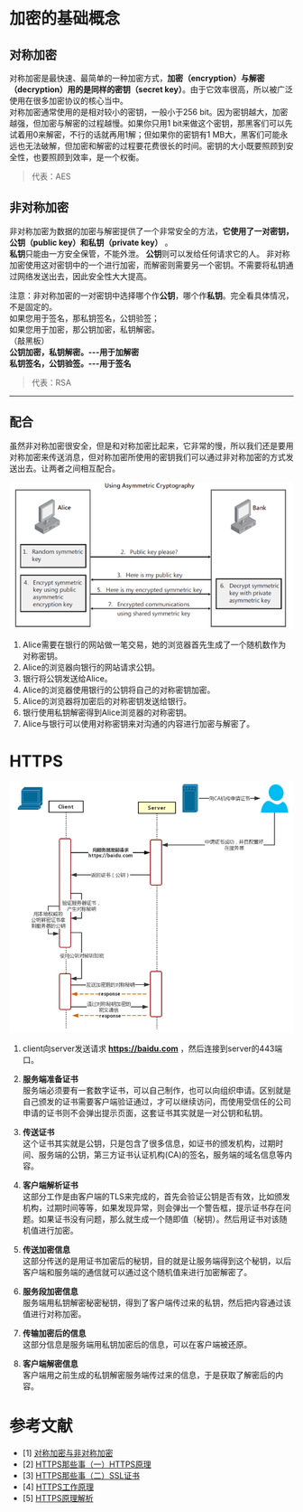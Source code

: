 # 加密的基础概念

## 对称加密
对称加密是最快速、最简单的一种加密方式，**加密（encryption）与解密（decryption）用的是同样的密钥（secret key）**。由于它效率很高，所以被广泛使用在很多加密协议的核心当中。         
对称加密通常使用的是相对较小的密钥，一般小于256 bit。因为密钥越大，加密越强，但加密与解密的过程越慢。如果你只用1 bit来做这个密钥，那黑客们可以先试着用0来解密，不行的话就再用1解；但如果你的密钥有1 MB大，黑客们可能永远也无法破解，但加密和解密的过程要花费很长的时间。密钥的大小既要照顾到安全性，也要照顾到效率，是一个权衡。      
> 代表：AES

## 非对称加密   
非对称加密为数据的加密与解密提供了一个非常安全的方法，**它使用了一对密钥，公钥（public key）和私钥（private key）** 。      
**私钥**只能由一方安全保管，不能外泄。
**公钥**则可以发给任何请求它的人。
非对称加密使用这对密钥中的一个进行加密，而解密则需要另一个密钥。不需要将私钥通过网络发送出去，因此安全性大大提高。  

注意：非对称加密的一对密钥中选择哪个作**公钥**，哪个作**私钥**。完全看具体情况，不是固定的。      
如果您用于签名，那私钥签名，公钥验签；      
如果您用于加密，那公钥加密，私钥解密。    
（敲黑板）      
**公钥加密，私钥解密。---用于加解密**         
**私钥签名，公钥验签。---用于签名**  

> 代表：RSA
---     

## 配合     
虽然非对称加密很安全，但是和对称加密比起来，它非常的慢，所以我们还是要用对称加密来传送消息，但对称加密所使用的密钥我们可以通过非对称加密的方式发送出去。让两者之间相互配合。    

![](../images/2019-05-03-20-06-26.png)
1. Alice需要在银行的网站做一笔交易，她的浏览器首先生成了一个随机数作为对称密钥。
2. Alice的浏览器向银行的网站请求公钥。
3. 银行将公钥发送给Alice。
4. Alice的浏览器使用银行的公钥将自己的对称密钥加密。
5. Alice的浏览器将加密后的对称密钥发送给银行。
6. 银行使用私钥解密得到Alice浏览器的对称密钥。
7. Alice与银行可以使用对称密钥来对沟通的内容进行加密与解密了。



# HTTPS

![通信原理](../images/2019-05-03-19-39-35.png)
1. client向server发送请求 **https://baidu.com** ，然后连接到server的443端口。

2. **服务端准备证书**     
服务端必须要有一套数字证书，可以自己制作，也可以向组织申请。区别就是自己颁发的证书需要客户端验证通过，才可以继续访问，而使用受信任的公司申请的证书则不会弹出提示页面，这套证书其实就是一对公钥和私钥。

3. **传送证书**     
这个证书其实就是公钥，只是包含了很多信息，如证书的颁发机构，过期时间、服务端的公钥，第三方证书认证机构(CA)的签名，服务端的域名信息等内容。

4. **客户端解析证书**    
这部分工作是由客户端的TLS来完成的，首先会验证公钥是否有效，比如颁发机构，过期时间等等，如果发现异常，则会弹出一个警告框，提示证书存在问题。如果证书没有问题，那么就生成一个随即值（秘钥）。然后用证书对该随机值进行加密。

5. **传送加密信息**     
这部分传送的是用证书加密后的秘钥，目的就是让服务端得到这个秘钥，以后客户端和服务端的通信就可以通过这个随机值来进行加密解密了。

6. **服务段加密信息**     
服务端用私钥解密秘密秘钥，得到了客户端传过来的私钥，然后把内容通过该值进行对称加密。

7. **传输加密后的信息**     
这部分信息是服务端用私钥加密后的信息，可以在客户端被还原。

8. **客户端解密信息**     
客户端用之前生成的私钥解密服务端传过来的信息，于是获取了解密后的内容。




# 参考文献
* [1] [对称加密与非对称加密](http://www.cnblogs.com/jfzhu/p/4020928.html)
* [2] [HTTPS那些事（一）HTTPS原理](https://www.cnblogs.com/jfzhu/p/4064035.html)
* [3] [HTTPS那些事（二）SSL证书](https://www.cnblogs.com/jfzhu/p/4064055.html)
* [4] [HTTPS工作原理](https://www.cnblogs.com/svan/p/5090201.html)
* [5] [HTTPS原理解析](https://www.cnblogs.com/zery/p/5164795.html)
